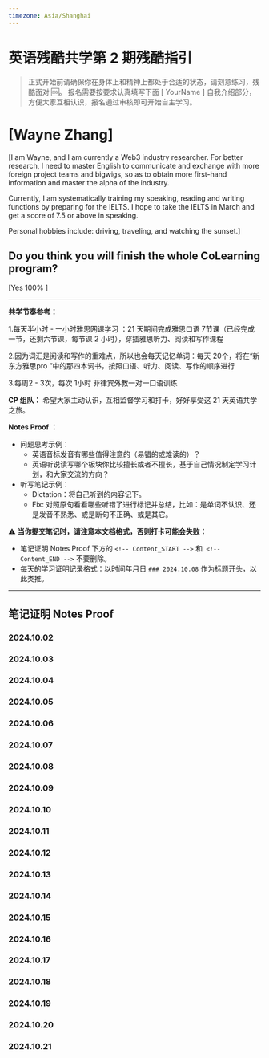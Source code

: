 ```yaml
---
timezone: Asia/Shanghai
---
```


# 英语残酷共学第 2 期残酷指引

> 正式开始前请确保你在身体上和精神上都处于合适的状态，请刻意练习，残酷面对 🆒。 报名需要按要求认真填写下面 [ YourName ] 自我介绍部分，方便大家互相认识，报名通过审核即可开始自主学习。

# [Wayne Zhang]

[I am Wayne, and I am currently a Web3 industry researcher. For better research, I need to master English to communicate and exchange with more foreign project teams and bigwigs, so as to obtain more first-hand information and master the alpha of the industry.

Currently, I am systematically training my speaking, reading and writing functions by preparing for the IELTS. I hope to take the IELTS in March and get a score of 7.5 or above in speaking.

Personal hobbies include: driving, traveling, and watching the sunset.]

## Do you think you will finish the whole CoLearning program?

[Yes 100% ]

---

**共学节奏参考：**


1.每天半小时 - 一小时雅思网课学习 ：21 天期间完成雅思口语 7节课（已经完成一节，还剩六节课，每节课 2 小时），穿插雅思听力、阅读和写作课程

2.因为词汇是阅读和写作的重难点，所以也会每天记忆单词：每天 20个，将在“新东方雅思pro ”中的那四本词书，按照口语、听力、阅读、写作的顺序进行

3.每周2 - 3次，每次 1小时 菲律宾外教一对一口语训练




**CP 组队：**  希望大家主动认识，互相监督学习和打卡，好好享受这 21 天英语共学之旅。


**Notes Proof ：** 

- 问题思考示例：
  - 英语音标发音有哪些值得注意的（易错的或难读的）？
  - 英语听说读写哪个板块你比较擅长或者不擅长，基于自己情况制定学习计划，和大家交流的方向？
- 听写笔记示例：
  - Dictation：将自己听到的内容记下。
  - Fix: 对照原句看看哪些听错了进行标记并总结，比如：是单词不认识、还是发音不熟悉、或是断句不正确、或是其它。

⚠️ **当你提交笔记时，请注意本文档格式，否则打卡可能会失败：**

- 笔记证明 Notes Proof 下方的 `<!-- Content_START -->` 和` <!-- Content_END -->` 不要删除。
- 每天的学习证明记录格式：以时间年月日 `### 2024.10.08` 作为标题开头，以此类推。

---

## 笔记证明 Notes Proof

<!-- Content_START --> 

### 2024.10.02



### 2024.10.03



### 2024.10.04



### 2024.10.05



### 2024.10.06


### 2024.10.07



### 2024.10.08



### 2024.10.09



### 2024.10.10



### 2024.10.11


### 2024.10.12



### 2024.10.13



### 2024.10.14



### 2024.10.15



### 2024.10.16


### 2024.10.17



### 2024.10.18



### 2024.10.19



### 2024.10.20



### 2024.10.21



<!-- Content_END -->
